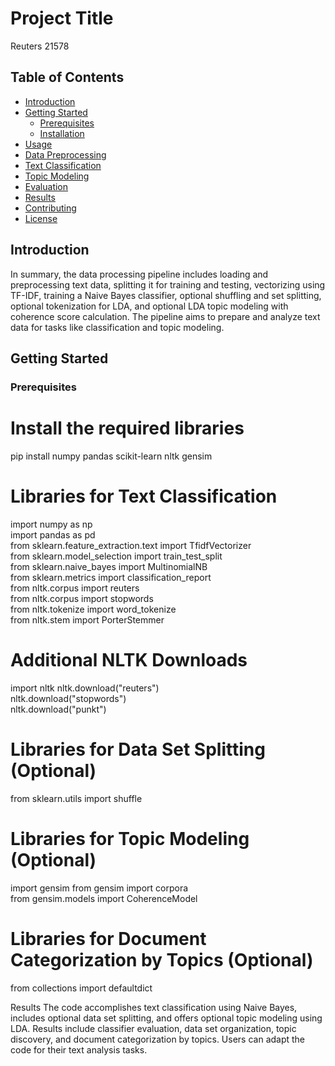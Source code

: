 
# Project Title

Reuters 21578

## Table of Contents

- [Introduction](#introduction)
- [Getting Started](#getting-started)
  - [Prerequisites](#prerequisites)
  - [Installation](#installation)
- [Usage](#usage)
- [Data Preprocessing](#data-preprocessing)
- [Text Classification](#text-classification)
- [Topic Modeling](#topic-modeling)
- [Evaluation](#evaluation)
- [Results](#results)
- [Contributing](#contributing)
- [License](#license)

## Introduction

In summary, the data processing pipeline includes loading and preprocessing text data, splitting it for training and testing, vectorizing using TF-IDF, training a Naive Bayes classifier, optional shuffling and set splitting, optional tokenization for LDA, and optional LDA topic modeling with coherence score calculation. The pipeline aims to prepare and analyze text data for tasks like classification and topic modeling.

## Getting Started

### Prerequisites

# Install the required libraries
pip install numpy pandas scikit-learn nltk gensim

# Libraries for Text Classification
import numpy as np <br>
import pandas as pd <br>
from sklearn.feature_extraction.text import TfidfVectorizer <br>
from sklearn.model_selection import train_test_split <br>
from sklearn.naive_bayes import MultinomialNB <br>
from sklearn.metrics import classification_report <br>
from nltk.corpus import reuters <br>
from nltk.corpus import stopwords <br>
from nltk.tokenize import word_tokenize <br>
from nltk.stem import PorterStemmer <br>

# Additional NLTK Downloads
import nltk 
nltk.download("reuters") <br>
nltk.download("stopwords") <br>
nltk.download("punkt") <br>

# Libraries for Data Set Splitting (Optional)
from sklearn.utils import shuffle

# Libraries for Topic Modeling (Optional)
import gensim
from gensim import corpora <br>
from gensim.models import CoherenceModel <br>

# Libraries for Document Categorization by Topics (Optional)
from collections import defaultdict


Results
The code accomplishes text classification using Naive Bayes, includes optional data set splitting, and offers optional topic modeling using LDA. Results include classifier evaluation, data set organization, topic discovery, and document categorization by topics. Users can adapt the code for their text analysis tasks.

